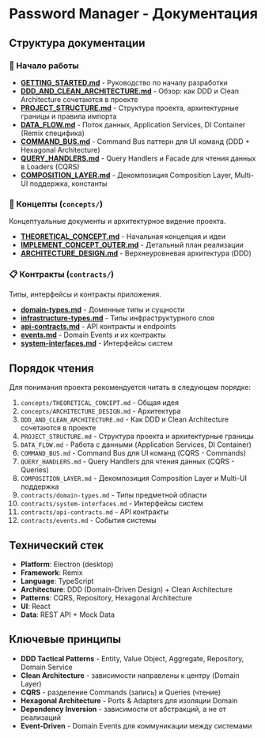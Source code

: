 # Password Manager - Документация

## Структура документации

### 🚀 Начало работы
- **[GETTING_STARTED.md](./GETTING_STARTED.md)** - Руководство по началу разработки
- **[DDD_AND_CLEAN_ARCHITECTURE.md](./DDD_AND_CLEAN_ARCHITECTURE.md)** - Обзор: как DDD и Clean Architecture сочетаются в проекте
- **[PROJECT_STRUCTURE.md](./PROJECT_STRUCTURE.md)** - Структура проекта, архитектурные границы и правила импорта
- **[DATA_FLOW.md](./DATA_FLOW.md)** - Поток данных, Application Services, DI Container (Remix специфика)
- **[COMMAND_BUS.md](./COMMAND_BUS.md)** - Command Bus паттерн для UI команд (DDD + Hexagonal Architecture)
- **[QUERY_HANDLERS.md](./QUERY_HANDLERS.md)** - Query Handlers и Facade для чтения данных в Loaders (CQRS)
- **[COMPOSITION_LAYER.md](./COMPOSITION_LAYER.md)** - Декомпозиция Composition Layer, Multi-UI поддержка, константы

### 📘 Концепты (`concepts/`)
Концептуальные документы и архитектурное видение проекта.

- **[THEORETICAL_CONCEPT.md](./concepts/THEORETICAL_CONCEPT.md)** - Начальная концепция и идеи
- **[IMPLEMENT_CONCEPT_OUTER.md](./concepts/IMPLEMENT_CONCEPT_OUTER.md)** - Детальный план реализации
- **[ARCHITECTURE_DESIGN.md](./concepts/ARCHITECTURE_DESIGN.md)** - Верхнеуровневая архитектура (DDD)

### 📋 Контракты (`contracts/`)
Типы, интерфейсы и контракты приложения.

- **[domain-types.md](./contracts/domain-types.md)** - Доменные типы и сущности
- **[infrastructure-types.md](./contracts/infrastructure-types.md)** - Типы инфраструктурного слоя
- **[api-contracts.md](./contracts/api-contracts.md)** - API контракты и endpoints
- **[events.md](./contracts/events.md)** - Domain Events и их контракты
- **[system-interfaces.md](./contracts/system-interfaces.md)** - Интерфейсы систем

## Порядок чтения

Для понимания проекта рекомендуется читать в следующем порядке:

1. `concepts/THEORETICAL_CONCEPT.md` - Общая идея
2. `concepts/ARCHITECTURE_DESIGN.md` - Архитектура
3. `DDD_AND_CLEAN_ARCHITECTURE.md` - Как DDD и Clean Architecture сочетаются в проекте
4. `PROJECT_STRUCTURE.md` - Структура проекта и архитектурные границы
5. `DATA_FLOW.md` - Работа с данными (Application Services, DI Container)
6. `COMMAND_BUS.md` - Command Bus для UI команд (CQRS - Commands)
7. `QUERY_HANDLERS.md` - Query Handlers для чтения данных (CQRS - Queries)
8. `COMPOSITION_LAYER.md` - Декомпозиция Composition Layer и Multi-UI поддержка
9. `contracts/domain-types.md` - Типы предметной области
10. `contracts/system-interfaces.md` - Интерфейсы систем
11. `contracts/api-contracts.md` - API контракты
12. `contracts/events.md` - События системы

## Технический стек

- **Platform**: Electron (desktop)
- **Framework**: Remix
- **Language**: TypeScript
- **Architecture**: DDD (Domain-Driven Design) + Clean Architecture
- **Patterns**: CQRS, Repository, Hexagonal Architecture
- **UI**: React
- **Data**: REST API + Mock Data

## Ключевые принципы

- **DDD Tactical Patterns** - Entity, Value Object, Aggregate, Repository, Domain Service
- **Clean Architecture** - зависимости направлены к центру (Domain Layer)
- **CQRS** - разделение Commands (запись) и Queries (чтение)
- **Hexagonal Architecture** - Ports & Adapters для изоляции Domain
- **Dependency Inversion** - зависимости от абстракций, а не от реализаций
- **Event-Driven** - Domain Events для коммуникации между системами
